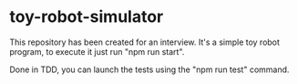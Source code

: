 # toy-robot-simulator
This repository has been created for an interview.
It's a simple toy robot program, to execute it just run "npm run start".

Done in TDD, you can launch the tests using the "npm run test" command.